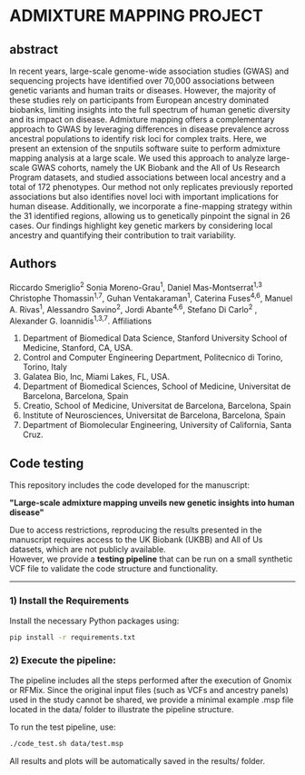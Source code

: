 # ADMIXTURE MAPPING PROJECT

## abstract
In recent years, large-scale genome-wide association studies (GWAS) and sequencing projects have identified over 70,000 associations between genetic variants and human traits or diseases. However, the majority of these studies rely on participants from European ancestry dominated biobanks, limiting insights into the full spectrum of human genetic diversity and its impact on disease. Admixture mapping offers a complementary approach to GWAS by leveraging differences in disease prevalence across ancestral populations to identify risk loci for complex traits. Here, we present an extension of the snputils software suite to perform admixture mapping analysis at a large scale. We used this approach to analyze large-scale GWAS cohorts, namely the UK Biobank and the All of Us Research Program datasets, and studied associations between local ancestry and a total of 172 phenotypes. Our method not only replicates previously reported associations but also identifies novel loci with important implications for human disease. Additionally, we incorporate a fine-mapping strategy within the 31 identified regions, allowing us to genetically pinpoint the signal in 26 cases. Our findings highlight key genetic markers by considering local ancestry and quantifying their contribution to trait variability.

## Authors 
Riccardo Smeriglio<sup>2</sup> Sonia Moreno-Grau<sup>1</sup>, Daniel Mas-Montserrat<sup>1,3</sup> Christophe Thomassin<sup>1,7</sup>, Guhan Ventakaraman<sup>1</sup>, Caterina Fuses<sup>4,6</sup>, Manuel A. Rivas<sup>1</sup>, Alessandro Savino<sup>2</sup>, Jordi Abante<sup>4,6</sup>, Stefano Di Carlo<sup>2</sup> , Alexander G. Ioannidis<sup>1,3,7</sup>.
Affiliations
1. Department of Biomedical Data Science, Stanford University School of Medicine, Stanford, CA, USA.  
2. Control and Computer Engineering Department, Politecnico di Torino, Torino, Italy
3. Galatea Bio, Inc, Miami Lakes, FL, USA.
4. Department of Biomedical Sciences, School of Medicine, Universitat de Barcelona, Barcelona, Spain 
5. Creatio, School of Medicine, Universitat de Barcelona, Barcelona, Spain
6. Institute of Neurosciences, Universitat de Barcelona, Barcelona, Spain
7. Department of Biomolecular Engineering, University of California, Santa Cruz.

## Code testing
This repository includes the code developed for the manuscript:

**"Large-scale admixture mapping unveils new genetic insights into human disease"**

Due to access restrictions, reproducing the results presented in the manuscript requires access to the UK Biobank (UKBB) and All of Us datasets, which are not publicly available.  
However, we provide a **testing pipeline** that can be run on a small synthetic VCF file to validate the code structure and functionality.

---

### 1) Install the Requirements

Install the necessary Python packages using:

```bash
pip install -r requirements.txt

```

### 2) Execute the pipeline:
The pipeline includes all the steps performed after the execution of Gnomix or RFMix. Since the original input files (such as VCFs and ancestry panels) used in the study cannot be shared, we provide a minimal example .msp file located in the data/ folder to illustrate the pipeline structure.

To run the test pipeline, use:

```bash
./code_test.sh data/test.msp
```

All results and plots will be automatically saved in the results/ folder.